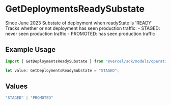 # GetDeploymentsReadySubstate

Since June 2023 Substate of deployment when readyState is 'READY' Tracks whether or not deployment has seen production traffic: - STAGED: never seen production traffic - PROMOTED: has seen production traffic

## Example Usage

```typescript
import { GetDeploymentsReadySubstate } from "@vercel/sdk/models/operations";

let value: GetDeploymentsReadySubstate = "STAGED";
```

## Values

```typescript
"STAGED" | "PROMOTED"
```